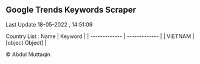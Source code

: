 

## Google Trends Keywords Scraper 
 
Last Update 18-05-2022 , 14:51:09

Country List :
 Name  | Keyword |
| ------------- | ------------- |
| VIETNAM | [object Object] |



© Abdul Muttaqin 
